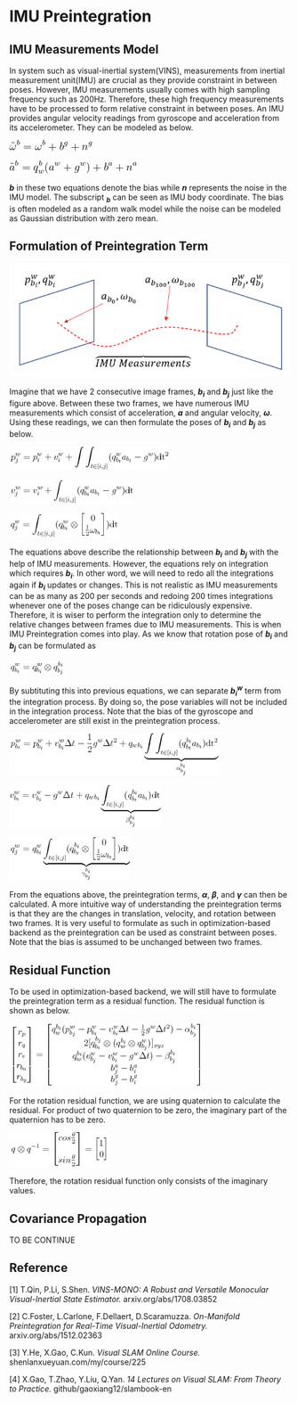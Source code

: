 # IMU Preintegration

## IMU Measurements Model

In system such as visual-inertial system(VINS), measurements from inertial measurement unit(IMU) are crucial as they provide constraint in between poses. However, IMU measurements usually comes with high sampling frequency such as 200Hz. Therefore, these high frequency measurements have to be processed to form relative constraint in between poses. An IMU provides angular velocity readings from gyroscope and acceleration from its accelerometer. They can be modeled as below.

![IMU1](./Images/IMUPreintegration1.png)

![IMU2](./Images/IMUPreintegration2.png)

_**b**_ in these two equations denote the bias while _**n**_ represents the noise in the IMU model. The subscript _**<sub>b</sub>**_ can be seen as IMU body coordinate. The bias is often modeled as a random walk model while the noise can be modeled as Gaussian distribution with zero mean.

## Formulation of Preintegration Term

![IMU3](./Images/IMUPreintegration3.png)

Imagine that we have 2 consecutive image frames, _**b<sub>i</sub>**_ and _**b<sub>j</sub>**_ just like the figure above. 
Between these two frames, we have numerous IMU measurements which consist of acceleration, _**a**_ and angular velocity, _**ω**_.
Using these readings, we can then formulate the poses of _**b<sub>i</sub>**_ and _**b<sub>j</sub>**_ as below.

![IMU4](./Images/IMUPreintegration4.png)

![IMU5](./Images/IMUPreintegration5.png)

![IMU6](./Images/IMUPreintegration6.png)

The equations above describe the relationship between _**b<sub>i</sub>**_ and _**b<sub>j</sub>**_ with the help of IMU measurements.
However, the equations rely on integration which requires _**b<sub>i</sub>**_.
In other word, we will need to redo all the integrations again if _**b<sub>i</sub>**_ updates or changes.
This is not realistic as IMU measurements can be as many as 200 per seconds and redoing 200 times integrations whenever one of the poses change can be ridiculously expensive.
Therefore, it is wiser to perform the integration only to determine the relative changes between frames due to IMU measurements.
This is when IMU Preintegration comes into play. As we know that rotation pose of _**b<sub>i</sub>**_ and _**b<sub>j</sub>**_ can be formulated as

![IMU7](./Images/IMUPreintegration7.png)

By subtituting this into previous equations, we can separate _**b<sub>i</sub><sup>w</sub>**_ term from the integration process. By doing so, the pose variables will not be included in the integration process. Note that the bias of the gyroscope and accelerometer are still exist in the preintegration process.

![IMU8](./Images/IMUPreintegration8.png)

![IMU9](./Images/IMUPreintegration9.png)

![IMU10](./Images/IMUPreintegration10.png)

From the equations above, the preintegration terms, _**α**_, _**β**_, and _**γ**_ can then be calculated.
A more intuitive way of understanding the preintegration terms is that they are the changes in translation, velocity, and rotation between two frames.
It is very useful to formulate as such in optimization-based backend as the preintegration can be used as constraint between poses.
Note that the bias is assumed to be unchanged between two frames.

## Residual Function
To be used in optimization-based backend, we will still have to formulate the preintegration term as a residual function. The residual function is shown as below.

![IMU11](./Images/IMUPreintegration11.png)

For the rotation residual function, we are using quaternion to calculate the residual. For product of two quaternion to be zero, the imaginary part of the quaternion has to be zero.

![IMU12](./Images/IMUPreintegration12.png)

Therefore, the rotation residual function only consists of the imaginary values.

## Covariance Propagation

TO BE CONTINUE

## Reference

[1] T.Qin, P.Li, S.Shen. _VINS-MONO: A Robust and Versatile Monocular Visual-Inertial State Estimator._ arxiv.org/abs/1708.03852

[2] C.Foster, L.Carlone, F.Dellaert, D.Scaramuzza. _On-Manifold Preintegration for Real-Time Visual-Inertial Odometry._ arxiv.org/abs/1512.02363

[3] Y.He, X.Gao, C.Kun. _Visual SLAM Online Course._ shenlanxueyuan.com/my/course/225

[4] X.Gao, T.Zhao, Y.Liu, Q.Yan. _14 Lectures on Visual SLAM: From Theory to Practice._ github/gaoxiang12/slambook-en

